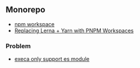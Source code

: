 ## Monorepo
* [npm workspace](https://docs.npmjs.com/cli/v7/using-npm/workspaces#getting-started-with-workspaces)
* [Replacing Lerna + Yarn with PNPM Workspaces](https://www.raulmelo.dev/blog/replacing-lerna-and-yarn-with-pnpm-workspaces)

### Problem
* [execa only support es module](https://github.com/sindresorhus/execa/releases/tag/v6.0.0)
